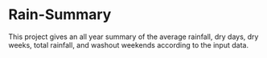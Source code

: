 # Rain-Summary
This project gives an all year summary of the average rainfall, dry days, dry weeks, total rainfall, and washout weekends according to the input data.
